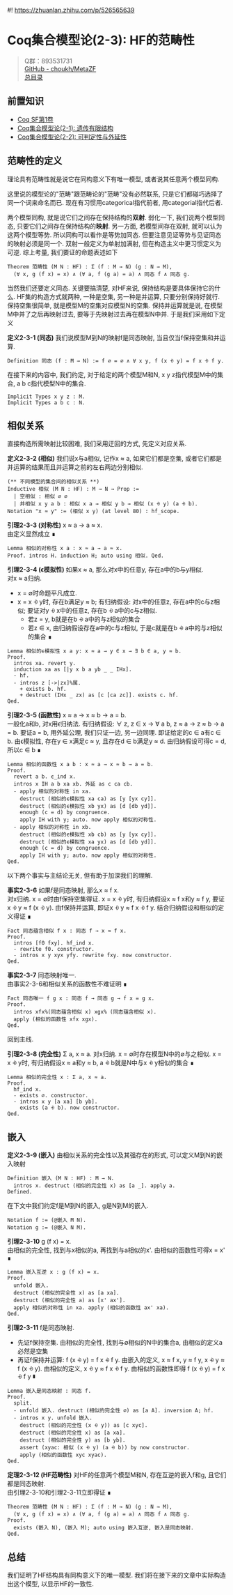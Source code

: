 #! https://zhuanlan.zhihu.com/p/526565639
# Coq集合模型论(2-3): HF的范畴性

> Q群：893531731  
> [GitHub - choukh/MetaZF](https://github.com/choukh/MetaZF)  
> [总目录](https://zhuanlan.zhihu.com/p/524446016)

## 前置知识
- [Coq SF第1卷](https://coq-zh.github.io/SF-zh/lf-current/toc.html)
- [Coq集合模型论(2-1): 遗传有限结构](https://zhuanlan.zhihu.com/p/524194574)  
- [Coq集合模型论(2-2): 可判定性与外延性](https://zhuanlan.zhihu.com/p/524445751)  

## 范畴性的定义
理论具有范畴性就是说它在同构意义下有唯一模型, 或者说其任意两个模型同构.

这里说的模型论的"范畴"跟范畴论的"范畴"没有必然联系, 只是它们都碰巧选择了同一个词来命名而已. 现在有习惯用categorical指代前者, 用categorial指代后者.

两个模型同构, 就是说它们之间存在保持结构的**双射**. 弱化一下, 我们说两个模型同态, 只要它们之间存在保持结构的**映射**. 另一方面, 若模型间存在双射, 就可以认为这两个模型等势. 所以同构可以看作是等势加同态. 但要注意见证等势与见证同态的映射必须是同一个. 双射一般定义为单射加满射, 但在构造主义中更习惯定义为可逆. 综上考量, 我们要证的命题表述如下

```Coq
Theorem 范畴性 (M N : HF) : Σ (f : M → N) (g : N → M),
  (∀ x, g (f x) = x) ∧ (∀ a, f (g a) = a) ∧ 同态 f ∧ 同态 g.
```

当然我们还要定义同态. 关键要搞清楚, 对HF来说, 保持结构是要具体保持它的什么. HF集的构造方式就两种, 一种是空集, 另一种是并运算, 只要分别保持好就行. 保持空集很简单, 就是模型M的空集对应模型N的空集. 保持并运算就是说, 在模型M中并了之后再映射过去, 要等于先映射过去再在模型N中并. 于是我们采用如下定义

**定义2-3-1 (同态)** 我们说模型M到N的映射f是同态映射, 当且仅当f保持空集和并运算.
```Coq
Definition 同态 (f : M → N) := f ∅ = ∅ ∧ ∀ x y, f (x ⨮ y) = f x ⨮ f y.
```

在接下来的内容中, 我们约定, 对于给定的两个模型M和N, x y z指代模型M中的集合, a b c指代模型N中的集合.
```Coq
Implicit Types x y z : M.
Implicit Types a b c : N.
```

## 相似关系
直接构造所需映射比较困难, 我们采用迂回的方式, 先定义对应关系.

**定义2-3-2 (相似)** 我们说x与a相似, 记作x ≈ a, 如果它们都是空集, 或者它们都是并运算的结果而且并运算之前的左右两边分别相似.
```Coq
(** 不同模型的集合间的相似关系 **)
Inductive 相似 (M N : HF) : M → N → Prop :=
  | 空相似 : 相似 ∅ ∅
  | 并相似 x y a b : 相似 x a → 相似 y b → 相似 (x ⨮ y) (a ⨮ b).
Notation "x ≈ y" := (相似 x y) (at level 80) : hf_scope.
```

**引理2-3-3 (对称性)** x ≈ a → a ≈ x.  
由定义显然成立 ∎
```Coq
Lemma 相似的对称性 x a : x ≈ a → a ≈ x.
Proof. intros H. induction H; auto using 相似. Qed.
```

**引理2-3-4 (ϵ模拟性)** 如果x ≈ a, 那么对x中的任意y, 存在a中的b与y相似.  
对x ≈ a归纳.
- x = ∅时命题平凡成立. 
- x = x ⨮ y时, 存在b满足y ≈ b; 有归纳假设: 对x中的任意z, 存在a中的c与z相似; 要证对y ⨮ x中的任意z, 存在b ⨮ a中的c与z相似.
  - 若z = y, b就是在b ⨮ a中的与z相似的集合
  - 若z ∈ x, 由归纳假设存在a中的c与z相似, 于是c就是在b ⨮ a中的与z相似的集合 ∎

```Coq
Lemma 相似的ϵ模拟性 x a y: x ≈ a → y ∈ x → ∃ b ∈ a, y ≈ b.
Proof.
  intros xa. revert y.
  induction xa as [|y x b a yb _ _ IHx].
  - hf.
  - intros z [->|zx]%属.
    + exists b. hf.
    + destruct (IHx _ zx) as [c [ca zc]]. exists c. hf.
Qed.
```

**引理2-3-5 (函数性)** x ≈ a → x ≈ b → a = b.  
一般化a和b, 对x用ϵ归纳法. 有归纳假设: ∀ z, z ∈ x → ∀ a b, z ≈ a → z ≈ b → a = b. 要证a = b, 用外延公理, 我们只证一边, 另一边同理. 即证给定的c ∈ a有c ∈ b. 由ϵ模拟性, 存在y ∈ x满足c ≈ y, 且存在d ∈ b满足y ≈ d. 由归纳假设可得c = d, 所以c ∈ b ∎

```Coq
Lemma 相似的函数性 x a b : x ≈ a → x ≈ b → a = b.
Proof.
  revert a b. ϵ_ind x.
  intros x IH a b xa xb. 外延 as c ca cb.
  - apply 相似的对称性 in xa.
    destruct (相似的ϵ模拟性 xa ca) as [y [yx cy]].
    destruct (相似的ϵ模拟性 xb yx) as [d [db yd]].
    enough (c = d) by congruence.
    apply IH with y; auto. now apply 相似的对称性.
  - apply 相似的对称性 in xb.
    destruct (相似的ϵ模拟性 xb cb) as [y [yx cy]].
    destruct (相似的ϵ模拟性 xa yx) as [d [db yd]].
    enough (c = d) by congruence.
    apply IH with y; auto. now apply 相似的对称性.
Qed.
```

以下两个事实与主结论无关, 但有助于加深我们的理解.

**事实2-3-6** 如果f是同态映射, 那么x ≈ f x.  
对x归纳. x = ∅时由f保持空集得证. x = x ⨮ y时, 有归纳假设x ≈ f x和y ≈ f y, 要证x ⨮ y ≈ f (x ⨮ y). 由f保持并运算, 即证x ⨮ y ≈ f x ⨮ f y. 结合归纳假设和相似的定义得证 ∎

```Coq
Fact 同态蕴含相似 f x : 同态 f → x ≈ f x.
Proof.
  intros [f0 fxy]. hf_ind x.
  - rewrite f0. constructor.
  - intros x y xyx yfy. rewrite fxy. now constructor.
Qed.
```

**事实2-3-7** 同态映射唯一.  
由事实2-3-6和相似关系的函数性不难证明 ∎
```Coq
Fact 同态唯一 f g x : 同态 f → 同态 g → f x = g x.
Proof.
  intros xfx%(同态蕴含相似 x) xgx% (同态蕴含相似 x).
  apply (相似的函数性 xfx xgx).
Qed.
```

回到主线.

**引理2-3-8 (完全性)** Σ a, x ≈ a.
对x归纳. x = ∅时存在模型N中的∅与之相似. x = x ⨮ y时, 有归纳假设x ≈ a和y ≈ b, a ⨮ b就是N中与x ⨮ y相似的集合 ∎

```Coq
Lemma 相似的完全性 x : Σ a, x ≈ a.
Proof.
  hf_ind x.
  - exists ∅. constructor.
  - intros x y [a xa] [b yb].
    exists (a ⨮ b). now constructor.
Qed.
```

## 嵌入

**定义2-3-9 (嵌入)** 由相似关系的完全性以及其强存在的形式, 可以定义M到N的嵌入映射
```Coq
Definition 嵌入 (M N : HF) : M → N.
  intros x. destruct (相似的完全性 x) as [a _]. apply a.
Defined.
```

在下文中我们约定f是M到N的嵌入, g是N到M的嵌入.
```Coq
Notation f := (@嵌入 M N).
Notation g := (@嵌入 N M).
```

**引理2-3-10** g (f x) = x.  
由相似的完全性, 找到与x相似的a, 再找到与a相似的x'. 由相似的函数性可得x = x' ∎

```Coq
Lemma 嵌入互逆 x : g (f x) = x.
Proof.
  unfold 嵌入.
  destruct (相似的完全性 x) as [a xa].
  destruct (相似的完全性 a) as [x' ax'].
  apply 相似的对称性 in xa. apply (相似的函数性 ax' xa). 
Qed.
```

**引理2-3-11** f是同态映射.  
- 先证f保持空集. 由相似的完全性, 找到与∅相似的N中的集合a, 由相似的定义a必然是空集
- 再证f保持并运算: f (x ⨮ y) = f x ⨮ f y. 由嵌入的定义, x ≈ f x, y ≈ f y, x ⨮ y ≈ f (x ⨮ y). 由相似的定义, x ⨮ y ≈ f x ⨮ f y. 由相似的函数性即得 f (x ⨮ y) = f x ⨮ f y ∎
```Coq
Lemma 嵌入是同态映射 : 同态 f.
Proof.
  split.
  - unfold 嵌入. destruct (相似的完全性 ∅) as [a A]. inversion A; hf.
  - intros x y. unfold 嵌入.
    destruct (相似的完全性 (x ⨮ y)) as [c xyc].
    destruct (相似的完全性 x) as [a xa].
    destruct (相似的完全性 y) as [b yb].
    assert (xyac: 相似 (x ⨮ y) (a ⨮ b)) by now constructor.
    apply (相似的函数性 xyc xyac).
Qed.
```

**定理2-3-12 (HF范畴性)** 对HF的任意两个模型M和N, 存在互逆的嵌入f和g, 且它们都是同态映射.  
由引理2-3-10和引理2-3-11立即得证 ∎
```Coq
Theorem 范畴性 (M N : HF) : Σ (f : M → N) (g : N → M),
  (∀ x, g (f x) = x) ∧ (∀ a, f (g a) = a) ∧ 同态 f ∧ 同态 g.
Proof.
  exists (嵌入 N), (嵌入 M); auto using 嵌入互逆, 嵌入是同态映射.
Qed.
```

## 总结
我们证明了HF结构具有同构意义下的唯一模型. 我们将在接下来的文章中实际构造出这个模型, 以显示HF的一致性.
